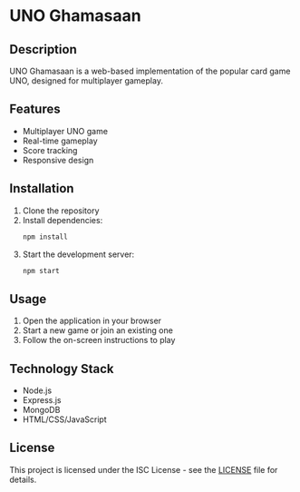 # UNO Ghamasaan

## Description
UNO Ghamasaan is a web-based implementation of the popular card game UNO, designed for multiplayer gameplay.

## Features
- Multiplayer UNO game
- Real-time gameplay
- Score tracking
- Responsive design

## Installation
1. Clone the repository
2. Install dependencies:
   ```bash
   npm install
   ```
3. Start the development server:
   ```bash
   npm start
   ```

## Usage
1. Open the application in your browser
2. Start a new game or join an existing one
3. Follow the on-screen instructions to play

## Technology Stack
- Node.js
- Express.js
- MongoDB
- HTML/CSS/JavaScript

## License
This project is licensed under the ISC License - see the [LICENSE](LICENSE) file for details.
